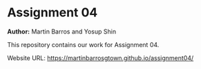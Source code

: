 # Assignment 04

**Author:** Martin Barros  and Yosup Shin

This repository contains our work for Assignment 04.

Website URL: https://martinbarrosgtown.github.io/assignment04/